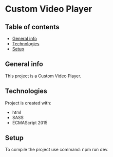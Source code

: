 # **Custom Video Player**

## Table of contents

- [General info](#general-info)
- [Technologies](#technologies)
- [Setup](#setup)

## General info

This project is a Custom Video Player.

## Technologies

Project is created with:

- html
- SASS
- ECMAScript 2015

## Setup

To compile the project use command: npm run dev.

